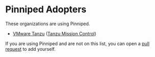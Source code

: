 # Pinniped Adopters

These organizations are using Pinniped.

* [VMware Tanzu](https://tanzu.vmware.com/) ([Tanzu Mission Control](https://tanzu.vmware.com/mission-control))

If you are using Pinniped and are not on this list, you can open a [pull
request](https://github.com/suzerain-io/pinniped/issues/new?template=feature-proposal.md)
to add yourself.

